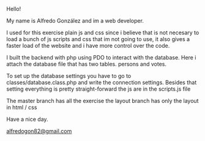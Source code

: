 Hello!

My name is Alfredo González and im a web developer.

I used for this exercise plain js and css since i believe that is not necesary to load a bunch of js scripts and css that im not going to use, it also gives a faster load of the website and i have more control over the code.

I built the backend with php using PDO to interact with the database. Here i attach the database file that has two tables. persons and votes.

To set up the database settings you have to go to classes/database.class.php and write the connection settings. Besides that setting everything is pretty straight-forward the js are in the scripts.js file

The master branch has all the exercise the layout branch has only the layout in html / css

Have a nice day.

alfredogon82@gmail.com

